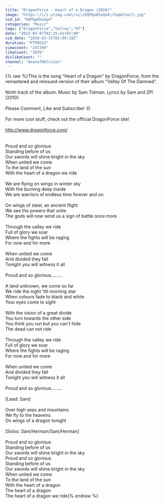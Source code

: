 ```yaml
---
title: "DragonForce - Heart of a Dragon (2010)"
image: "https:\/\/i.ytimg.com\/vi\/KQPbpKhaUp4\/hqdefault.jpg"
vid_id: "KQPbpKhaUp4"
categories: "Music"
tags: ["DragonForce","Valley","Of"]
date: "2022-03-07T02:25:41+03:00"
vid_date: "2010-03-31T02:09:28Z"
duration: "PT5M25S"
viewcount: "247390"
likeCount: "3076"
dislikeCount: ""
channel: "AeonofOblivion"
---
```

{% raw %}This is the song &quot;Heart of a Dragon&quot; by DragonForce, from the remastered and reissued version of their album &quot;Valley Of The Damned&quot;.<br /><br />Ninth track of the album. Music by Sam Totman. Lyrics by Sam and ZP!  (2010)<br /><br />Please Comment, Like and Subscribe!  :D<br /><br />For more cool stuff, check out the official DragonForce site!<br /><br /><a rel="nofollow" target="blank" href="http://www.dragonforce.com/">http://www.dragonforce.com/</a><br /><br /><br />Proud and so glorious<br />Standing before of us<br />Our swords will shine bright in the sky<br />When united we come<br />To the land of the sun<br />With the heart of a dragon we ride<br /><br />We are flying on wings in winter sky<br />With fire burning deep inside<br />We are warriors of endless time forever and on<br /><br />On wings of steel, an ancient flight<br />We see the powers that unite<br />The gods will now send us a sign of battle once more<br /><br />Through the valley we ride<br />Full of glory we soar<br />Where the fights will be raging<br />For now and for more<br /><br />When united we come<br />And divided they fall<br />Tonight you will witness it all<br /><br />Proud and so glorious.........<br /><br />A land unknown, we come so far<br />We ride the night 'till morning star<br />When colours fade to black and white<br />Your eyes come to sight<br /><br />With the vision of a great divide<br />You turn towards the other side<br />You think you run but you can't hide<br />The dead can not ride<br /><br />Through the valley we ride<br />Full of glory we soar<br />Where the fights will be raging<br />For now and for more<br /><br />When united we come<br />And divided they fall<br />Tonight you will witness it all<br /><br />Proud and so glorious.........<br /><br />[Lead: Sam]<br /><br />Over high seas and mountains<br />We fly to the heavens<br />On wings of a dragon tonight<br /><br />[Solos: Sam/Herman/Sam/Herman]<br /><br />Proud and so glorious<br />Standing before of us<br />Our swords will shine bright in the sky<br />Proud and so glorious<br />Standing before of us<br />Our swords will shine bright in the sky<br />When united we come<br />To the land of the sun<br />With the heart of a dragon<br />The heart of a dragon<br />The heart of a dragon we ride{% endraw %}
